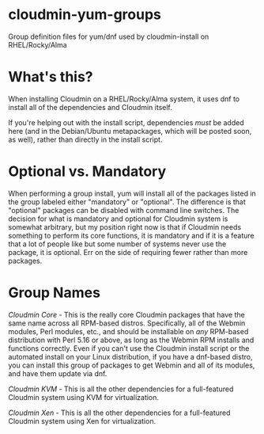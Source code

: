 # cloudmin-yum-groups
Group definition files for yum/dnf used by cloudmin-install on RHEL/Rocky/Alma

# What's this?

When installing Cloudmin on a RHEL/Rocky/Alma system, it uses dnf to install all of the dependencies and Cloudmin itself.

If you're helping out with the install script, dependencies *must* be added here (and in the Debian/Ubuntu metapackages, which will be posted soon, as well), rather than directly in the install script.

# Optional vs. Mandatory

When performing a group install, yum will install all of the packages listed in the group labeled either "mandatory" or "optional". The difference is that "optional" packages can be disabled with command line switches. The decision for what is mandatory and optional for Cloudmin system is somewhat arbitrary, but my position right now is that if Cloudmin needs something to perform its core functions, it is mandatory and if it is a feature that a lot of people like but some number of systems never use the package, it is optional. Err on the side of requiring fewer rather than more packages.

# Group Names

*Cloudmin Core* - This is the really core Cloudmin packages that have the same name across all RPM-based distros. Specifically, all of the Webmin modules, Perl modules, etc., and should be installable on *any* RPM-based distribution with Perl 5.16 or above, as long as the Webmin RPM installs and functions correctly. Even if you can't use the Cloudmin install script or the automated install on your Linux distribution, if you have a dnf-based distro, you can install this group of packages to get Webmin and all of its modules, and have them update via dnf.

*Cloudmin KVM* - This is all the other dependencies for a full-featured Cloudmin system using KVM for virtualization.

*Cloudmin Xen* - This is all the other dependencies for a full-featured Cloudmin system using Xen for virtualization.
